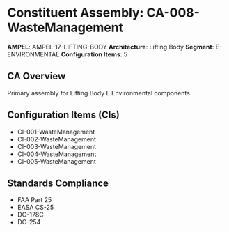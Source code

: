 # Constituent Assembly: CA-008-WasteManagement

**AMPEL**: AMPEL-17-LIFTING-BODY
**Architecture**: Lifting Body
**Segment**: E-ENVIRONMENTAL
**Configuration Items**: 5

## CA Overview
Primary assembly for Lifting Body E Environmental components.

## Configuration Items (CIs)
- CI-001-WasteManagement
- CI-002-WasteManagement
- CI-003-WasteManagement
- CI-004-WasteManagement
- CI-005-WasteManagement

## Standards Compliance
- FAA Part 25
- EASA CS-25
- DO-178C
- DO-254
